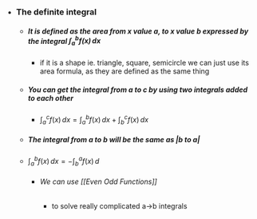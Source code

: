- ### The definite integral
	- ##### It is defined as the area from x value a, to x value b expressed by the integral $\int_{a}^{b}f(x) \, dx$
		- if it is a shape ie. triangle, square, semicircle we can just use its area formula, as they are defined as the same thing
	- ##### You can get the integral from a to c by using two integrals added to each other 
		- $\int_{a}^cf(x)  \, dx=\int _{a}^b f(x)\, dx+\int _{b}^{c}f(x) \, dx$
	- ##### The integral from a to b will be the same as |b to a|
	-  $\int_{a}^{b}f(x) \, dx=-\int_{b}^{a}f(x) \, d$
		- ###### We can use [[Even Odd Functions]]
			-  to solve really complicated a->b integrals